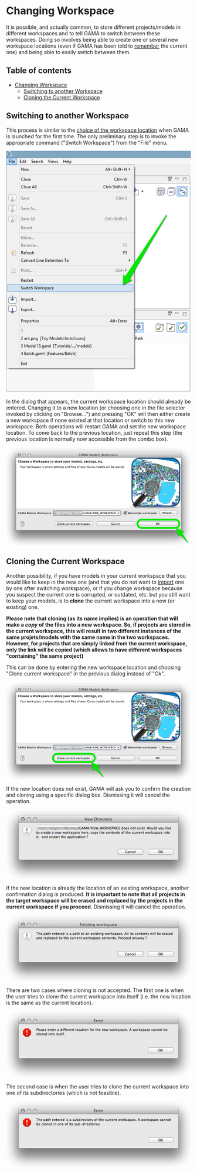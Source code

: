 # Changing Workspace

It is possible, and actually common, to store different projects/models in different workspaces and to tell GAMA to switch between these workspaces. Doing so involves being able to create one or several new workspace locations (even if GAMA has been told to [remember](Launching#Choosing_a_Workspace) the current one) and being able to easily switch between them.

## Table of contents 

* [Changing Workspace](#changing-workspace)
	* [Switching to another Workspace](#switching-to-another-workspace)
	* [Cloning the Current Workspace](#cloning-the-current-workspace)



## Switching to another Workspace
This process is similar to the [choice of the workspace location](Launching#Choosing_a_Workspace) when GAMA is launched for the first time. The only preliminary step is to invoke the appropriate command ("Switch Workspace") from the "File" menu.

![images/menu_switch.png](resources/images/workspaceProjectsAndModels/menu_switch.png)

In the dialog that appears, the current workspace location should already be entered. Changing it to a new location (or choosing one in the file selector invoked by clicking on "Browse...") and pressing "OK" will then either create a new workspace if none existed at that location or switch to this new workspace. Both operations will restart GAMA and set the new workspace location. To come back to the previous location, just repeat this step (the previous location is normally now accessible from the combo box).

![images/dialog_switch_ok.png](resources/images/workspaceProjectsAndModels/dialog_switch_ok.png)

## Cloning the Current Workspace
Another possibility, if you have models in your current workspace that you would like to keep in the new one (and that you do not want to [import](ImportingModels) one by one after switching workspace), or if you change workspace because you suspect the current one is corrupted, or outdated, etc. but you still want to keep your models, is to **clone** the current workspace into a new (or existing) one.

**Please note that cloning (as its name implies) is an operation that will make a _copy_ of the files into a new workspace. So, if projects are stored in the current workspace, this will result in two different instances of the same projets/models with the same name in the two workspaces. However, for projects that are simply linked from the current workspace, only the link will be copied (which allows to have different workspaces "containing" the same project)**

This can be done by entering the new workspace location and choosing "Clone current workspace" in the previous dialog instead of "Ok".

![images/dialog_switch_clone.png](resources/images/workspaceProjectsAndModels/dialog_switch_clone.png)


If the new location does not exist, GAMA will ask you to confirm the creation and cloning using a specific dialog box. Dismissing it will cancel the operation.

![images/clone_confirm_new.png](resources/images/workspaceProjectsAndModels/clone_confirm_new.png)


If the new location is already the location of an existing workspace, another confirmation dialog is produced. **It is important to note that all projects in the target workspace will be erased and replaced by the projects in the current workspace if you proceed**. Dismissing it will cancel the operation.

![images/clone_confirm_existing.png](resources/images/workspaceProjectsAndModels/clone_confirm_existing.png) 


There are two cases where cloning is not accepted. The first one is when the user tries to clone the current workspace into itself (i.e. the new location is the same as the current location).

![images/close_error_same.png](resources/images/workspaceProjectsAndModels/close_error_same.png)

The second case is when the user tries to clone the current workspace into one of its subdirectories (which is not feasible).

![images/close_error_subdir.png](resources/images/workspaceProjectsAndModels/close_error_subdir.png)